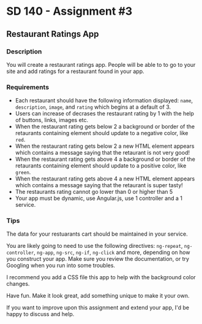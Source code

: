 # SD 140 - Assignment #3

## Restaurant Ratings App

### Description

You will create a restaurant ratings app. People will be able to to go to your site and add ratings for a restaurant found in your app.

### Requirements

- Each restaurant should have the following information displayed: `name`, `description`, `image`, and `rating` which begins at a default of 3.
- Users can increase of decrases the restaurant rating by 1 with the help of buttons, links, images etc. 
- When the restaurant rating gets below 2 a background or border of the retaurants containing element should update to a negative color, like `red`. 
- When the restaurant rating gets below 2 a new HTML element appears which contains a message saying that the retaurant is not very good!
- When the restaurant rating gets above 4 a background or border of the retaurants containing element should update to a positive color, like `green`. 
- When the restaurant rating gets above 4 a new HTML element appears which contains a message saying that the retaurant is super tasty!
- The restaurants rating cannot go lower than 0 or higher than 5
- Your app must be dynamic, use Angular.js, use 1 controller and a 1 service.

### Tips

The data for your restuarants cart should be maintained in your service.

You are likely going to need to use the following directives: `ng-repeat`, `ng-controller`, `ng-app`, `ng-src`, `ng-if`, `ng-click` and more, depending on how you construct your app. Make sure you review the documentation, or try Googling when you run into some troubles.

I recommend you add a CSS file this app to help with the background color changes.

Have fun. Make it look great, add something unique to make it your own. 

If you want to improve upon this assignment and extend your app, I'd be happy to discuss and help.
